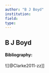 ```yaml
---
author: "B J Boyd"
institution:
field:
type:
---
```


## B J Boyd
#### Bibliography:

![[@Clarke2011-zz]]